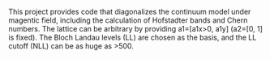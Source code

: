 This project provides code that diagonalizes the continuum model under magentic field, including the calculation of Hofstadter bands and Chern numbers. 
The lattice can be arbitrary by providing a1=[a1x>0, a1y] (a2=[0, 1] is fixed).
The Bloch Landau levels (LL) are chosen as the basis, and the LL cutoff (NLL) can be as huge as >500.
